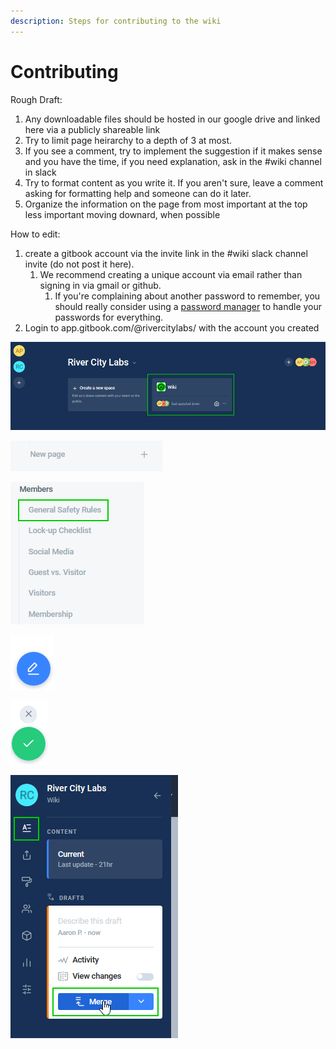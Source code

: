 ```yaml
---
description: Steps for contributing to the wiki
---
```


# Contributing

Rough Draft:

1. Any downloadable files should be hosted in our google drive and linked here via a publicly shareable link
2. Try to limit page heirarchy to a depth of 3 at most. 
3. If you see a comment, try to implement the suggestion if it makes sense and you have the time, if you need explanation, ask in the \#wiki channel in slack
4. Try to format content as you write it. If you aren't sure, leave a comment asking for formatting help and someone can do it later.
5. Organize the information on the page from most important at the top less important moving downard, when possible



How to edit:

1. create a gitbook account via the invite link in the \#wiki slack channel invite \(do not post it here\).
   1. We recommend creating a unique account via email rather than signing in via gmail or github. 
      1. If you're complaining about another password to remember, you should really consider using a [password manager](https://www.lastpass.com) to handle your passwords for everything.
2. Login to app.gitbook.com/@rivercitylabs/ with the account you created

![Select the Wiki Space](../.gitbook/assets/image%20%284%29.png)



![either click new page to create a new page,](../.gitbook/assets/image%20%281%29.png)

![or click the page you want to edit](../.gitbook/assets/image%20%283%29.png)



![Click the edit button](../.gitbook/assets/image%20%286%29.png)

![Click the checkmark to save your changes and add them to the commit. X will cancel your changes.](../.gitbook/assets/image.png)

![Click the &apos;A&apos; content button then the &quot;Merge&quot; button to finalize your changes. You can batch up multiple changes before you commit.](../.gitbook/assets/image%20%285%29.png)

